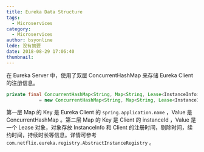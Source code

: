 ```yaml
---
title: Eureka Data Structure
tags:
  - Microservices
category:
  - Microservices
author: bsyonline
lede: 没有摘要
date: 2018-08-29 17:06:40
thumbnail:
---
```




在 Eureka Server 中，使用了双层 ConcurrentHashMap 来存储 Eureka Client 的注册信息。

```java
private final ConcurrentHashMap<String, Map<String, Lease<InstanceInfo>>> registry
            = new ConcurrentHashMap<String, Map<String, Lease<InstanceInfo>>>();
```

第一层 Map 的 Key 是 Eureka Client 的 ``spring.application.name`` ，Value 是 ConcurrentHashMap 。第二层 Map 的 Key 是 Client 的 instanceId ，Value 是一个 Lease 对象，对象存放 InstanceInfo 和 Client 的注册时间，剔除时间，续约时间，持续时长等信息。详情可参考 ``com.netflix.eureka.registry.AbstractInstanceRegistry`` 。